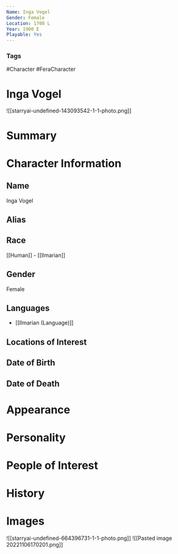 ```yaml
---
Name: Inga Vogel
Gender: Female
Location: 1700 L
Year: 1900 E
Playable: Yes
---
```


### Tags
#Character #FeraCharacter

# Inga Vogel
![[starryai-undefined-143093542-1-1-photo.png]]


# Summary


# Character Information

## Name
Inga Vogel

## Alias

## Race
[[Human]] - [[Ilmarian]]

## Gender
Female

## Languages
- [[Ilmarian (Language)]]

## Locations of Interest

## Date of Birth

## Date of Death

# Appearance

# Personality

# People of Interest

# History

# Images
![[starryai-undefined-664396731-1-1-photo.png]]
![[Pasted image 20221106170201.png]]